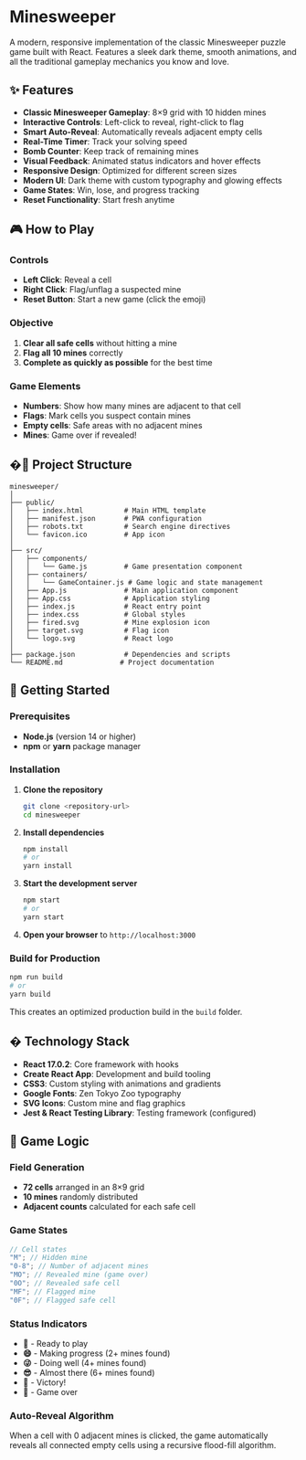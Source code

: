 # Minesweeper

A modern, responsive implementation of the classic Minesweeper puzzle game built with React. Features a sleek dark theme, smooth animations, and all the traditional gameplay mechanics you know and love.

## ✨ Features

- **Classic Minesweeper Gameplay**: 8×9 grid with 10 hidden mines
- **Interactive Controls**: Left-click to reveal, right-click to flag
- **Smart Auto-Reveal**: Automatically reveals adjacent empty cells
- **Real-Time Timer**: Track your solving speed
- **Bomb Counter**: Keep track of remaining mines
- **Visual Feedback**: Animated status indicators and hover effects
- **Responsive Design**: Optimized for different screen sizes
- **Modern UI**: Dark theme with custom typography and glowing effects
- **Game States**: Win, lose, and progress tracking
- **Reset Functionality**: Start fresh anytime

## 🎮 How to Play

### Controls

- **Left Click**: Reveal a cell
- **Right Click**: Flag/unflag a suspected mine
- **Reset Button**: Start a new game (click the emoji)

### Objective

1. **Clear all safe cells** without hitting a mine
2. **Flag all 10 mines** correctly
3. **Complete as quickly as possible** for the best time

### Game Elements

- **Numbers**: Show how many mines are adjacent to that cell
- **Flags**: Mark cells you suspect contain mines
- **Empty cells**: Safe areas with no adjacent mines
- **Mines**: Game over if revealed!

## �📁 Project Structure

```
minesweeper/
│
├── public/
│   ├── index.html          # Main HTML template
│   ├── manifest.json       # PWA configuration
│   ├── robots.txt          # Search engine directives
│   └── favicon.ico         # App icon
│
├── src/
│   ├── components/
│   │   └── Game.js         # Game presentation component
│   ├── containers/
│   │   └── GameContainer.js # Game logic and state management
│   ├── App.js              # Main application component
│   ├── App.css             # Application styling
│   ├── index.js            # React entry point
│   ├── index.css           # Global styles
│   ├── fired.svg           # Mine explosion icon
│   ├── target.svg          # Flag icon
│   └── logo.svg            # React logo
│
├── package.json            # Dependencies and scripts
└── README.md              # Project documentation
```

## 🚀 Getting Started

### Prerequisites

- **Node.js** (version 14 or higher)
- **npm** or **yarn** package manager

### Installation

1. **Clone the repository**

   ```bash
   git clone <repository-url>
   cd minesweeper
   ```

2. **Install dependencies**

   ```bash
   npm install
   # or
   yarn install
   ```

3. **Start the development server**

   ```bash
   npm start
   # or
   yarn start
   ```

4. **Open your browser** to `http://localhost:3000`

### Build for Production

```bash
npm run build
# or
yarn build
```

This creates an optimized production build in the `build` folder.

## �️ Technology Stack

- **React 17.0.2**: Core framework with hooks
- **Create React App**: Development and build tooling
- **CSS3**: Custom styling with animations and gradients
- **Google Fonts**: Zen Tokyo Zoo typography
- **SVG Icons**: Custom mine and flag graphics
- **Jest & React Testing Library**: Testing framework (configured)

## 🧠 Game Logic

### Field Generation

- **72 cells** arranged in an 8×9 grid
- **10 mines** randomly distributed
- **Adjacent counts** calculated for each safe cell

### Game States

```javascript
// Cell states
"M"; // Hidden mine
"0-8"; // Number of adjacent mines
"MO"; // Revealed mine (game over)
"0O"; // Revealed safe cell
"MF"; // Flagged mine
"0F"; // Flagged safe cell
```

### Status Indicators

- **🙂** - Ready to play
- **😄** - Making progress (2+ mines found)
- **😜** - Doing well (4+ mines found)
- **😎** - Almost there (6+ mines found)
- **🤩** - Victory!
- **🤯** - Game over

### Auto-Reveal Algorithm

When a cell with 0 adjacent mines is clicked, the game automatically reveals all connected empty cells using a recursive flood-fill algorithm.
